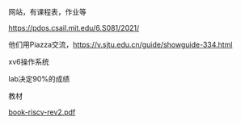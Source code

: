 网站，有课程表，作业等

https://pdos.csail.mit.edu/6.S081/2021/



他们用Piazza交流，https://v.sjtu.edu.cn/guide/showguide-334.html



xv6操作系统



lab决定90%的成绩



教材

[book-riscv-rev2.pdf](assets/book-riscv-rev2.pdf)

